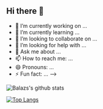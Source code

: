 ## Hi there 👋

<!--
**nagybalazs1001/nagybalazs1001** is a ✨ _special_ ✨ repository because its `README.md` (this file) appears on your GitHub profile.

Here are some ideas to get you started:
-->
- 🔭 I’m currently working on ...
- 🌱 I’m currently learning ...
- 👯 I’m looking to collaborate on ...
- 🤔 I’m looking for help with ...
- 💬 Ask me about ...
- 📫 How to reach me: ...
- 😄 Pronouns: ...
- ⚡ Fun fact: ...
-->

![Balazs's github stats](https://github-readme-stats.vercel.app/api?username=nagybalazs1001)

[![Top Langs](https://github-readme-stats.vercel.app/api/top-langs/?username=nagybalazs1001)](https://github.com/nagybalazs1001/github-readme-stats)
